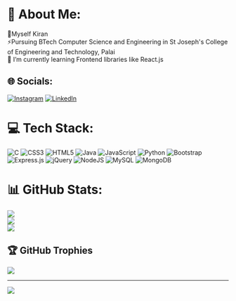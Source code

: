 # 💫 About Me:
🔭Myself Kiran<br>⚡Pursuing BTech Computer Science and Engineering in St Joseph's College of Engineering and Technology, Palai<br>🌱 I’m currently learning Frontend libraries like React.js


## 🌐 Socials:
[![Instagram](https://img.shields.io/badge/Instagram-%23E4405F.svg?logo=Instagram&logoColor=white)](https://instagram.com/kr_07x) [![LinkedIn](https://img.shields.io/badge/LinkedIn-%230077B5.svg?logo=linkedin&logoColor=white)](https://linkedin.com/in/kiran-babu-651a9a184) 

# 💻 Tech Stack:
![C](https://img.shields.io/badge/c-%2300599C.svg?style=flat&logo=c&logoColor=white) ![CSS3](https://img.shields.io/badge/css3-%231572B6.svg?style=flat&logo=css3&logoColor=white) ![HTML5](https://img.shields.io/badge/html5-%23E34F26.svg?style=flat&logo=html5&logoColor=white) ![Java](https://img.shields.io/badge/java-%23ED8B00.svg?style=flat&logo=java&logoColor=white) ![JavaScript](https://img.shields.io/badge/javascript-%23323330.svg?style=flat&logo=javascript&logoColor=%23F7DF1E) ![Python](https://img.shields.io/badge/python-3670A0?style=flat&logo=python&logoColor=ffdd54) ![Bootstrap](https://img.shields.io/badge/bootstrap-%23563D7C.svg?style=flat&logo=bootstrap&logoColor=white) ![Express.js](https://img.shields.io/badge/express.js-%23404d59.svg?style=flat&logo=express&logoColor=%2361DAFB) ![jQuery](https://img.shields.io/badge/jquery-%230769AD.svg?style=flat&logo=jquery&logoColor=white) ![NodeJS](https://img.shields.io/badge/node.js-6DA55F?style=flat&logo=node.js&logoColor=white) ![MySQL](https://img.shields.io/badge/mysql-%2300f.svg?style=flat&logo=mysql&logoColor=white) ![MongoDB](https://img.shields.io/badge/MongoDB-%234ea94b.svg?style=flat&logo=mongodb&logoColor=white)
# 📊 GitHub Stats:
![](https://github-readme-stats.vercel.app/api?username=KiranBabu007&theme=nightowl&hide_border=false&include_all_commits=true&count_private=true)<br/>
![](https://github-readme-streak-stats.herokuapp.com/?user=KiranBabu007&theme=nightowl&hide_border=false)<br/>
![](https://github-readme-stats.vercel.app/api/top-langs/?username=KiranBabu007&theme=nightowl&hide_border=false&include_all_commits=true&count_private=true&layout=compact)

## 🏆 GitHub Trophies
![](https://github-profile-trophy.vercel.app/?username=KiranBabu007&theme=tokyonight&no-frame=false&no-bg=true&margin-w=4)

---
[![](https://visitcount.itsvg.in/api?id=KiranBabu007&label=Profile%20Views&color=11&icon=8&pretty=true)](https://visitcount.itsvg.in)

<!-- Proudly created with GPRM ( https://gprm.itsvg.in ) -->
